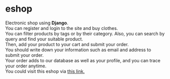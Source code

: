 # eshop

Electronic shop using **Django**.<br>
You can register and login to the site and buy clothes.<br>
You can filter products by tags or by their category. Also, you can search by query and find your suitable product.<br>
Then, add your product to your cart and submit your order.<br>
You should write down your information such as email and address to submit your order.<br>
Your order adds to our database as well as your profile, and you can trace your order anytime.<br>
You could visit this eshop via [this link.](http://ali-eshop.herokuapp.com)
